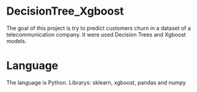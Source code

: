 # DecisionTree_Xgboost

The goal of this project is try to predict customers churn in a dataset of a telecommunication company. It were used Decision Trees and Xgboost models.

# Language

The language is Python. Librarys: sklearn, xgboost, pandas and numpy
